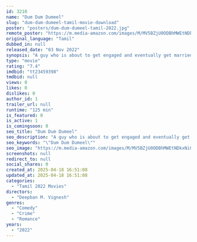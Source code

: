 ```yaml
---
id: 3210
name: "Dum Dum Dumeel"
slug: "dum-dum-dumeel-tamil-movie-download"
poster: "posters/dum-dum-dumeel-tamil-2022.jpg"
remote_poster: "https://m.media-amazon.com/images/M/MV5BZjU0ODBhMWEtNDkxNi00ZmNhLWFiNmEtZTM0ZjA3MWU1YzdkXkEyXkFqcGc@._V1_SX300.jpg"
original_language: "Tamil"
dubbed_in: null
released_date: "03 Nov 2022"
synopsis: "A guy who is about to get engaged and eventually get married, goes to an island for a holiday with his friends only to be entangled in unfortunate events with a gang of robbers that will change his life decisions."
type: "movie"
rating: "7.4"
imdbid: "tt23459398"
tmdbid: null
views: 0
likes: 0
dislikes: 0
author_id: 1
trailer_url: null
runtime: "125 min"
is_featured: 0
is_active: 1
is_comingsoon: 0
seo_title: "Dum Dum Dumeel"
seo_description: "A guy who is about to get engaged and eventually get married, goes to an island for a holiday with his friends only to be entangled in unfortunate events with a gang of robbers that will change his life decisions."
seo_keywords: "\"Dum Dum Dumeel\""
seo_image: "https://m.media-amazon.com/images/M/MV5BZjU0ODBhMWEtNDkxNi00ZmNhLWFiNmEtZTM0ZjA3MWU1YzdkXkEyXkFqcGc@._V1_SX300.jpg"
screenshots: null
redirect_to: null
social_shares: 0
created_at: 2025-04-18 16:51:08
updated_at: 2025-04-18 16:51:08
categories:
  - "Tamil 2022 Movies"
directors:
  - "Deepban M. Vignesh"
genres:
  - "Comedy"
  - "Crime"
  - "Romance"
years:
  - "2022"
---
```

